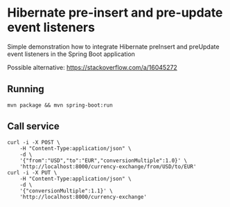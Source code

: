 # Hibernate pre-insert and pre-update event listeners

Simple demonstration how to integrate Hibernate preInsert and preUpdate event listeners in the Spring Boot application

Possible alternative: https://stackoverflow.com/a/16045272

## Running

    mvn package && mvn spring-boot:run

## Call service

    curl -i -X POST \
        -H "Content-Type:application/json" \
        -d \
        '{"from":"USD","to":"EUR","conversionMultiple":1.0}' \
        'http://localhost:8000/currency-exchange/from/USD/to/EUR'
    curl -i -X PUT \
        -H "Content-Type:application/json" \
        -d \
        '{"conversionMultiple":1.1}' \
        'http://localhost:8000/currency-exchange'